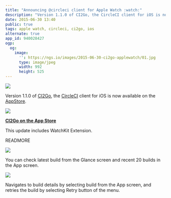 ```yaml
---
title: "Announcing @circleci client for Apple Watch :watch:"
description: "Version 1.1.0 of CI2Go, the CircleCI client for iOS is now available on the AppStore."
date: 2015-06-30 13:40
public: true
tags: apple watch, circleci, ci2go, ios
alternate: true
app_id: 940028427
ogp:
  og:
    image:
      '': https://ngs.io/images/2015-06-30-ci2go-applewatch/01.jpg
      type: image/jpeg
      width: 992
      height: 525
---
```


![](images/2015-06-30-ci2go-applewatch/01.jpg)

Version 1.1.0 of [CI2Go], the [CircleCI] client for iOS is now available on the [AppStore].

[![](images/appstore.svg)][AppStore]

**[CI2Go on the App Store][AppStore]**

This update includes WatchKit Extension.

READMORE

![](images/2015-06-30-ci2go-applewatch/watches1.png)

You can check latest build from the Glance screen and recent 20 builds in the App screen.

![](images/2015-06-30-ci2go-applewatch/watches2.png)

Navigates to build details by selecting build from the App screen, and retries the build by selecting Retry button of the menu.

[sf]: /2015/06/23/san-francisco/
[Apple Watch Hackathon]: http://www.hackathon.watch/
[CircleCI]: https://circleci.com/
[CI2Go]: /2014/11/26/ci2go/
[AppStore]: https://itunes.apple.com/app/id940028427?mt=8
